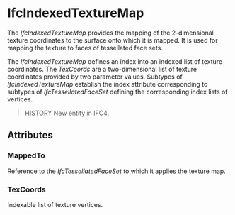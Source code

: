 # IfcIndexedTextureMap

The _IfcIndexedTextureMap_ provides the mapping of the 2-dimensional texture coordinates to the surface onto which it is mapped. It is used for mapping the texture to faces of tessellated face sets.

The _IfcIndexedTextureMap_ defines an index into an indexed list of texture coordinates. The _TexCoords_ are a two-dimensional list of texture coordinates provided by two parameter values. Subtypes of _IfcIndexedTextureMap_ establish the index attribute corresponding to subtypes of _IfcTessellatedFaceSet_ defining the corresponding index lists of vertices.

> HISTORY  New entity in IFC4.

## Attributes

### MappedTo
Reference to the _IfcTessellatedFaceSet_ to which it applies the texture map.

### TexCoords
Indexable list of texture vertices.
